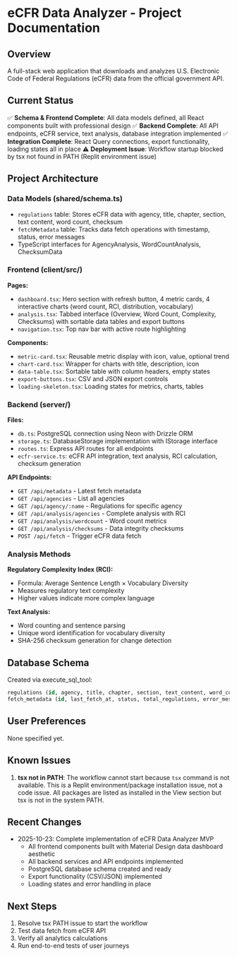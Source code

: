 # eCFR Data Analyzer - Project Documentation

## Overview
A full-stack web application that downloads and analyzes U.S. Electronic Code of Federal Regulations (eCFR) data from the official government API.

## Current Status
✅ **Schema & Frontend Complete**: All data models defined, all React components built with professional design
✅ **Backend Complete**: All API endpoints, eCFR service, text analysis, database integration implemented
✅ **Integration Complete**: React Query connections, export functionality, loading states all in place
⚠️ **Deployment Issue**: Workflow startup blocked by tsx not found in PATH (Replit environment issue)

## Project Architecture

### Data Models (shared/schema.ts)
- `regulations` table: Stores eCFR data with agency, title, chapter, section, text content, word count, checksum
- `fetchMetadata` table: Tracks data fetch operations with timestamp, status, error messages
- TypeScript interfaces for AgencyAnalysis, WordCountAnalysis, ChecksumData

### Frontend (client/src/)
**Pages:**
- `dashboard.tsx`: Hero section with refresh button, 4 metric cards, 4 interactive charts (word count, RCI, distribution, vocabulary)
- `analysis.tsx`: Tabbed interface (Overview, Word Count, Complexity, Checksums) with sortable data tables and export buttons
- `navigation.tsx`: Top nav bar with active route highlighting

**Components:**
- `metric-card.tsx`: Reusable metric display with icon, value, optional trend
- `chart-card.tsx`: Wrapper for charts with title, description, icon
- `data-table.tsx`: Sortable table with column headers, empty states
- `export-buttons.tsx`: CSV and JSON export controls
- `loading-skeleton.tsx`: Loading states for metrics, charts, tables

### Backend (server/)
**Files:**
- `db.ts`: PostgreSQL connection using Neon with Drizzle ORM
- `storage.ts`: DatabaseStorage implementation with IStorage interface
- `routes.ts`: Express API routes for all endpoints
- `ecfr-service.ts`: eCFR API integration, text analysis, RCI calculation, checksum generation

**API Endpoints:**
- `GET /api/metadata` - Latest fetch metadata
- `GET /api/agencies` - List all agencies
- `GET /api/agency/:name` - Regulations for specific agency
- `GET /api/analysis/agencies` - Complete analysis with RCI
- `GET /api/analysis/wordcount` - Word count metrics
- `GET /api/analysis/checksums` - Data integrity checksums
- `POST /api/fetch` - Trigger eCFR data fetch

### Analysis Methods
**Regulatory Complexity Index (RCI):**
- Formula: Average Sentence Length × Vocabulary Diversity
- Measures regulatory text complexity
- Higher values indicate more complex language

**Text Analysis:**
- Word counting and sentence parsing
- Unique word identification for vocabulary diversity
- SHA-256 checksum generation for change detection

## Database Schema
Created via execute_sql_tool:
```sql
regulations (id, agency, title, chapter, section, text_content, word_count, checksum, created_at)
fetch_metadata (id, last_fetch_at, status, total_regulations, error_message)
```

## User Preferences
None specified yet.

## Known Issues
1. **tsx not in PATH**: The workflow cannot start because `tsx` command is not available. This is a Replit environment/package installation issue, not a code issue. All packages are listed as installed in the View section but tsx is not in the system PATH.

## Recent Changes
- 2025-10-23: Complete implementation of eCFR Data Analyzer MVP
  - All frontend components built with Material Design data dashboard aesthetic
  - All backend services and API endpoints implemented
  - PostgreSQL database schema created and ready
  - Export functionality (CSV/JSON) implemented
  - Loading states and error handling in place

## Next Steps
1. Resolve tsx PATH issue to start the workflow
2. Test data fetch from eCFR API
3. Verify all analytics calculations
4. Run end-to-end tests of user journeys
